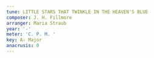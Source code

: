 ```yaml
---
tune: LITTLE STARS THAT TWINKLE IN THE HEAVEN'S BLUE
composer: J. H. Fillmore
arranger: Maria Straub
year: '-'
meter: 'C. P. M. '
key: A♭ Major
anacrusis: 0
---
```

